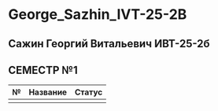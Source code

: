 # George_Sazhin_IVT-25-2B



## Сажин Георгий Витальевич ИВТ-25-2б

## СЕМЕСТР №1

| № | Название | Статус |
|---|----------|--------|
|   |          |        |
